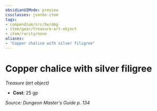 ```yaml
---
obsidianUIMode: preview
cssclasses: json5e-item
tags:
- compendium/src/5e/dmg
- item/gear/treasure-art-object
- item/rarity/none
aliases: 
- "Copper chalice with silver filigree"
---
```

# Copper chalice with silver filigree
*Treasure (art object)*  

- **Cost**: 25 gp

*Source: Dungeon Master's Guide p. 134*